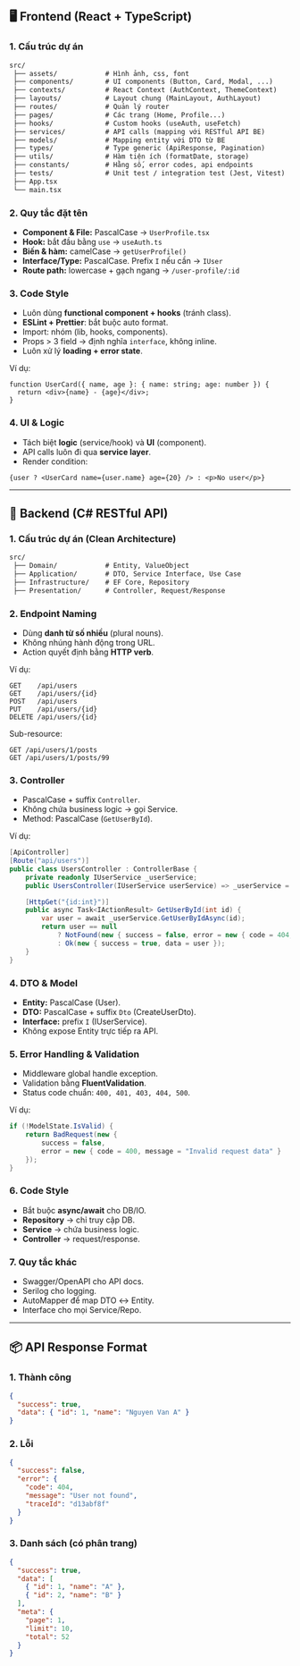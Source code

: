 ## 🖥️ Frontend (React + TypeScript)

### 1. Cấu trúc dự án

```txt
src/
 ├── assets/            # Hình ảnh, css, font
 ├── components/        # UI components (Button, Card, Modal, ...)
 ├── contexts/          # React Context (AuthContext, ThemeContext)
 ├── layouts/           # Layout chung (MainLayout, AuthLayout)
 ├── routes/            # Quản lý router
 ├── pages/             # Các trang (Home, Profile...)
 ├── hooks/             # Custom hooks (useAuth, useFetch)
 ├── services/          # API calls (mapping với RESTful API BE)
 ├── models/            # Mapping entity với DTO từ BE
 ├── types/             # Type generic (ApiResponse, Pagination)
 ├── utils/             # Hàm tiện ích (formatDate, storage)
 ├── constants/         # Hằng số, error codes, api endpoints
 ├── tests/             # Unit test / integration test (Jest, Vitest)
 ├── App.tsx
 └── main.tsx
```

### 2. Quy tắc đặt tên

* **Component & File:** PascalCase → `UserProfile.tsx`
* **Hook:** bắt đầu bằng `use` → `useAuth.ts`
* **Biến & hàm:** camelCase → `getUserProfile()`
* **Interface/Type:** PascalCase. Prefix `I` nếu cần → `IUser`
* **Route path:** lowercase + gạch ngang → `/user-profile/:id`

### 3. Code Style

* Luôn dùng **functional component + hooks** (tránh class).
* **ESLint + Prettier**: bắt buộc auto format.
* Import: nhóm (lib, hooks, components).
* Props > 3 field → định nghĩa `interface`, không inline.
* Luôn xử lý **loading + error state**.

Ví dụ:

```tsx
function UserCard({ name, age }: { name: string; age: number }) {
  return <div>{name} - {age}</div>;
}
```

### 4. UI & Logic

* Tách biệt **logic** (service/hook) và **UI** (component).
* API calls luôn đi qua **service layer**.
* Render condition:

```tsx
{user ? <UserCard name={user.name} age={20} /> : <p>No user</p>}
```

---

## 📌 Backend (C# RESTful API)

### 1. Cấu trúc dự án (Clean Architecture)

```txt
src/
 ├── Domain/            # Entity, ValueObject
 ├── Application/       # DTO, Service Interface, Use Case
 ├── Infrastructure/    # EF Core, Repository
 ├── Presentation/      # Controller, Request/Response
```

### 2. Endpoint Naming

* Dùng **danh từ số nhiều** (plural nouns).
* Không nhúng hành động trong URL.
* Action quyết định bằng **HTTP verb**.

Ví dụ:

```
GET    /api/users
GET    /api/users/{id}
POST   /api/users
PUT    /api/users/{id}
DELETE /api/users/{id}
```

Sub-resource:

```
GET /api/users/1/posts
GET /api/users/1/posts/99
```

### 3. Controller

* PascalCase + suffix `Controller`.
* Không chứa business logic → gọi Service.
* Method: PascalCase (`GetUserById`).

Ví dụ:

```csharp
[ApiController]
[Route("api/users")]
public class UsersController : ControllerBase {
    private readonly IUserService _userService;
    public UsersController(IUserService userService) => _userService = userService;

    [HttpGet("{id:int}")]
    public async Task<IActionResult> GetUserById(int id) {
        var user = await _userService.GetUserByIdAsync(id);
        return user == null
            ? NotFound(new { success = false, error = new { code = 404, message = "User not found" }})
            : Ok(new { success = true, data = user });
    }
}
```

### 4. DTO & Model

* **Entity:** PascalCase (User).
* **DTO:** PascalCase + suffix `Dto` (CreateUserDto).
* **Interface:** prefix `I` (IUserService).
* Không expose Entity trực tiếp ra API.

### 5. Error Handling & Validation

* Middleware global handle exception.
* Validation bằng **FluentValidation**.
* Status code chuẩn: `400, 401, 403, 404, 500`.

Ví dụ:

```csharp
if (!ModelState.IsValid) {
    return BadRequest(new {
        success = false,
        error = new { code = 400, message = "Invalid request data" }
    });
}
```

### 6. Code Style

* Bắt buộc **async/await** cho DB/IO.
* **Repository** → chỉ truy cập DB.
* **Service** → chứa business logic.
* **Controller** → request/response.

### 7. Quy tắc khác

* Swagger/OpenAPI cho API docs.
* Serilog cho logging.
* AutoMapper để map DTO ↔ Entity.
* Interface cho mọi Service/Repo.

---

## 📦 API Response Format

### 1. Thành công

```json
{
  "success": true,
  "data": { "id": 1, "name": "Nguyen Van A" }
}
```

### 2. Lỗi

```json
{
  "success": false,
  "error": {
    "code": 404,
    "message": "User not found",
    "traceId": "d13abf8f"
  }
}
```

### 3. Danh sách (có phân trang)

```json
{
  "success": true,
  "data": [
    { "id": 1, "name": "A" },
    { "id": 2, "name": "B" }
  ],
  "meta": {
    "page": 1,
    "limit": 10,
    "total": 52
  }
}
```
